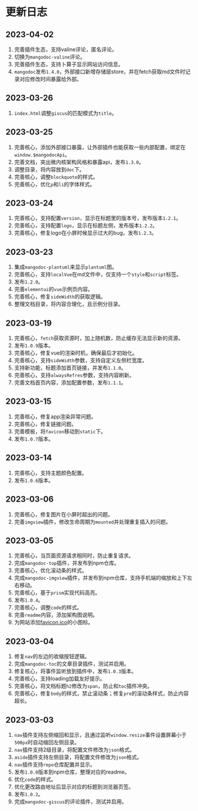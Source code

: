 # 更新日志
## 2023-04-02
1. 完善插件生态，支持valine评论，匿名评论。
2. 切换为`mangodoc-valine`评论。
3. 完善插件生态，支持卜算子显示网站访问信息。
4. `mangodoc`发布`1.4.0`，外部接口新增存储层store，并在fetch获取md文件时记录对应修改时间暴露给外部。


## 2023-03-26
1. `index.html`调整`giscus`的匹配模式为`title`。

## 2023-03-25
1. 完善核心，添加外部接口暴露，让外部插件也能获取一些内部配置，绑定在`window.$mangodocApi`。
2. 完善文档，突出微内核架构风格和暴露api，发布`1.3.0`。
3. 调整目录，将内容放到`doc`下。
4. 完善核心，调整`blockquote`的样式。
5. 完善核心，优化`p`和`li`的字体样式。

## 2023-03-24
1. 完善核心，支持配置`version`，显示在标题里的版本号，发布版本`1.2.1`。
2. 完善核心，支持配置`logo`，显示在标题左侧，发布版本`1.2.2`。
3. 完善核心，修复logo在小屏时候显示过大的bug，发布`1.2.3`。

## 2023-03-23
1. 集成`mangodoc-plantuml`来显示`plantuml`图。
2. 完善核心，支持`localVue`在md文件中，仅支持一个`style`和`script`标签。
3. 发布`1.2.0`。
4. 完善`elementui`的`vue`示例页内容。
5. 完善核心，修复`sideWidth`的获取逻辑。
6. 整理文档目录，将内容合理化，且示例分目录。

## 2023-03-19
1. 完善核心，`fetch`获取资源时，加上随机数，防止缓存无法显示新的资源。
2. 发布`1.0.9`版本。
3. 完善核心，修复vue的渲染时机，确保最后才初始化。
4. 完善核心，支持`sideWidth`参数，支持自定义左侧栏宽度。
5. 支持新功能，标题添加首页链接，并发布`1.1.0`。
6. 完善核心，支持`alwaysRefres`参数，支持内容刷新。
7. 完善文档首页内容，添加配置参数，发布`1.1.1`。

## 2023-03-15
1. 完善核心，修复app渲染异常问题。
2. 完善核心，修复链接问题。
3. 完善模板，将`favicon`移动到`static`下。
4. 发布`1.0.7`版本。

## 2023-03-14
1. 完善核心，支持主题颜色配置。
2. 发布`1.0.6`版本。

## 2023-03-06
1. 完善核心，修复图片在小屏时超出的问题。
2. 完善`imgview`插件，修改生命周期为`mounted`并处理重复插入的问题。

## 2023-03-05
1. 完善核心，当页面资源请求相同时，防止重复请求。
2. 完成`mangodoc-top`插件，并发布到npm仓库。
3. 完善核心，优化滚动条的样式。
4. 完成`mangodoc-imgview`插件，并发布到npm仓库，支持手机端的缩放和上下左右移动。
5. 完善核心，基于`prism`实现代码高亮。
6. 发布`1.0.4`。
7. 完善核心，调整`code`的样式。
8. 完善`readme`内容，添加架构图说明。
9. 为网站添加[favicon.ico](https://favicon.io/)的小图标。


## 2023-03-04
1. 修复`nav`的左边的收缩按钮逻辑。
2. 完成`mangodoc-toc`的文章目录插件，测试并启用。
3. 修复核心，将事件监听放到插件中，发布`1.0.3`版本。
4. 完善核心，支持loading加载友好提示。
5. 完善核心，将文档标题`h2`修改为`span`，防止和`toc`插件冲突。
6. 完善核心，修复`body`的样式，禁止滚动条；修复`pre`的滚动条样式，防止内容超长。

## 2023-03-03
1. `nav`插件支持左侧缩回和显示，且通过监听`window.resize`事件设置屏幕小于`500px`时自动缩回左侧目录。
2. `nav`插件支持2级目录，将配置文件修改为`json`格式。
3. `aside`插件支持左侧目录，将配置文件修改为`json`格式。
4. `nav`插件支持`repo`仓库配置并显示。
5. 发布`1.0.0`版本到npm仓库，整理对应的readme。
6. 优化`code`的样式。
7. 优化更改路由地址后显示对应的标题到浏览器页签。
8. 发布`1.0.2`。
9. 完成`mangodoc-giscus`的评论插件，测试并启用。